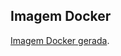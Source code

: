 ## Imagem Docker

[Imagem Docker gerada](https://hub.docker.com/repository/docker/zanatabr/laravel).